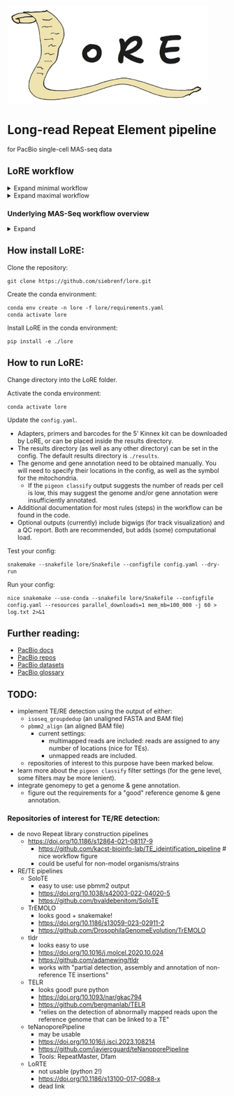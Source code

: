 <!-- ![broken image](imgs/logo_lightmode.png | heigth=200) -->
<!-- <img src="imgs/logo_lightmode.png" height="225"> -->
<picture>
 <source media="(prefers-color-scheme: dark)" srcset="imgs/logo_darkmode.png" height="225">
 <img alt="LoRE logo" src="imgs/logo_lightmode.png" height="225">
</picture>


# Long-read Repeat Element pipeline 
for PacBio single-cell MAS-seq data


## LoRE workflow

<details>
<summary>Expand minimal workflow</summary>

![broken image](imgs/rulegraph.png)
</details>

<details>
<summary>Expand maximal workflow</summary>

![broken image](imgs/rulegraph_full.png)
</details>


### Underlying MAS-Seq workflow overview

<details>
<summary>Expand</summary>

![broken image](imgs/masseq_workflow.png)
</details>


## How install LoRE:

Clone the repository:
```[bash]
git clone https://github.com/siebrenf/lore.git
```

Create the conda environment:
```[bash]
conda env create -n lore -f lore/requirements.yaml
conda activate lore
```

Install LoRE in the conda environment:
```[bash]
pip install -e ./lore
```


## How to run LoRE:

Change directory into the LoRE folder.

Activate the conda environment:
```[bash]
conda activate lore
```

Update the `config.yaml`. 
- Adapters, primers and barcodes for the 5' Kinnex kit can be downloaded by LoRE, or can be placed inside the results directory. 
- The results directory (as well as any other directory) can be set in the config.
  The default results directory is `./results`.
- The genome and gene annotation need to be obtained manually.
  You will need to specify their locations in the config, as well as the symbol for the mitochondria.
  - If the `pigeon classify` output suggests the number of reads per cell is low,
    this may suggest the genome and/or gene annotation were insufficiently annotated.
- Additional documentation for most rules (steps) in the workflow can be found in the code.
- Optional outputs (currently) include bigwigs (for track visualization) and a QC report.
  Both are recommended, but adds (some) computational load.

Test your config:
```[bash]
snakemake --snakefile lore/Snakefile --configfile config.yaml --dry-run
```

Run your config:
```[bash]
nice snakemake --use-conda --snakefile lore/Snakefile --configfile config.yaml --resources parallel_downloads=1 mem_mb=100_000 -j 60 > log.txt 2>&1
```


## Further reading:
  - [PacBio docs](https://isoseq.how/getting-started.html#recommended-single-cell-iso-seq-workflow)
  - [PacBio repos](https://github.com/PacificBiosciences/pbbioconda)
  - [PacBio datasets](https://downloads.pacbcloud.com/public/dataset/Kinnex-single-cell-RNA/)
  - [PacBio glossary](https://www.pacb.com/wp-content/uploads/2015/09/Pacific-Biosciences-Glossary-of-Terms.pdf)


## TODO:
  - implement TE/RE detection using the output of either:
    - `isoseq_groupdedup` (an unaligned FASTA and BAM file)
    - `pbmm2_align` (an aligned BAM file)
      - current settings: 
        - multimapped reads are included: reads are assigned to any number of locations (nice for TEs).
        - unmapped reads are included.
    - repositories of interest to this purpose have been marked below.
  - learn more about the `pigeon classify` filter settings (for the gene level, some filters may be more lenient).
  - integrate genomepy to get a genome & gene annotation.
    - figure out the requirements for a "good" reference genome & gene annotation.

### Repositories of interest for TE/RE detection:
  - de novo Repeat library construction pipelines
    - https://doi.org/10.1186/s12864-021-08117-9
      - https://github.com/kacst-bioinfo-lab/TE_ideintification_pipeline  # nice workflow figure
      - could be useful for non-model organisms/strains
  - RE/TE pipelines
    - SoloTE
      - easy to use: use pbmm2 output 
      - https://doi.org/10.1038/s42003-022-04020-5
      - https://github.com/bvaldebenitom/SoloTE
    - TrEMOLO
      - looks good + snakemake!
      - https://doi.org/10.1186/s13059-023-02911-2
      - https://github.com/DrosophilaGenomeEvolution/TrEMOLO
    - tldr
      - looks easy to use
      - https://doi.org/10.1016/j.molcel.2020.10.024
      - https://github.com/adamewing/tldr
      - works with "partial detection, assembly and annotation of non-reference TE insertions"
    - TELR
      - looks good! pure python
      - https://doi.org/10.1093/nar/gkac794
      - https://github.com/bergmanlab/TELR
      - "relies on the detection of abnormally mapped reads upon the reference genome that can be linked to a TE"
    - teNanoporePipeline
      - may be usable
      - https://doi.org/10.1016/j.isci.2023.108214
      - https://github.com/javiercguard/teNanoporePipeline
      - Tools: RepeatMaster, Dfam
    - LoRTE
      - not usable (python 2!)
      - https://doi.org/10.1186/s13100-017-0088-x
      - dead link
